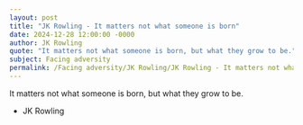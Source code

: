 ```yaml
---
layout: post
title: "JK Rowling - It matters not what someone is born"
date: 2024-12-28 12:00:00 -0000
author: JK Rowling
quote: "It matters not what someone is born, but what they grow to be."
subject: Facing adversity
permalink: /Facing adversity/JK Rowling/JK Rowling - It matters not what someone is born
---
```


It matters not what someone is born, but what they grow to be.

- JK Rowling
